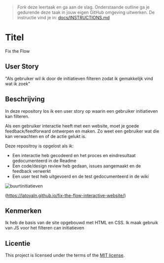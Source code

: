 > _Fork_ deze leertaak en ga aan de slag. 
Onderstaande outline ga je gedurende deze taak in jouw eigen GitHub omgeving uitwerken. 
De instructie vind je in: [docs/INSTRUCTIONS.md](docs/INSTRUCTIONS.md)

# Titel
Fix the Flow 

## User Story
"Als gebruiker wil ik door de initiatieven filteren zodat ik gemakkelijk vind wat ik zoek"

## Beschrijving
In deze repository los ik een user story op waarin een gebruiker initiatieven kan filteren.

Als een gebruiker interactie heeft met een website, moet je goede feedback/feedforward ontwerpen en maken. Zo weet een gebruiker wat die kan verwachten en of de actie gelukt is.

Deze repositroy is opgelost als ik:

 - Een interactie heb gecodeerd en het proces en eindresultaat gedocumenteerd in de Readme
 - Een code/design review heb gedaan, issues aangemaakt en de feedback verwerkt
 - Een user test heb uitgevoerd en de test gedocumenteerd in de wiki

![buurtinitiatieven](https://github.com/latoyaln/fix-the-flow-interactive-website/assets/76912011/7e17e7c1-77f8-4a38-9d86-633635c9962d)

(https://latoyaln.github.io/fix-the-flow-interactive-website/)


## Kenmerken
Ik heb de basis van de site opgebouwd met HTML en CSS. Ik maak gebruik van JS voor het filteren can initiatieven

## Licentie

This project is licensed under the terms of the [MIT license](./LICENSE).

